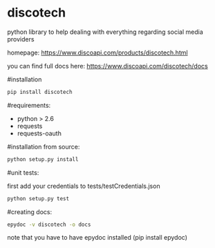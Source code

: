 discotech
========

python library to help dealing with everything regarding social media providers

homepage: https://www.discoapi.com/products/discotech.html

you can find full docs here: https://www.discoapi.com/discotech/docs



#installation
```bash
pip install discotech
```

#requirements:
- python > 2.6
- requests 
- requests-oauth


#installation from source:
```bash
python setup.py install
```

#unit tests:

first add your credentials to tests/testCredentials.json

```bash
python setup.py test
```

#creating docs:
```bash
epydoc -v discotech -o docs
```

note that you have to have epydoc installed (pip install epydoc)
